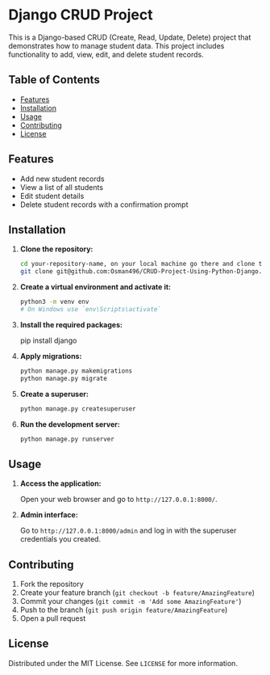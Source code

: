 # Django CRUD Project

This is a Django-based CRUD (Create, Read, Update, Delete) project that demonstrates how to manage student data. This project includes functionality to add, view, edit, and delete student records.

## Table of Contents

- [Features](#features)
- [Installation](#installation)
- [Usage](#usage)
- [Contributing](#contributing)
- [License](#license)

## Features

- Add new student records
- View a list of all students
- Edit student details
- Delete student records with a confirmation prompt

## Installation

1. **Clone the repository:**

    ```sh
    cd your-repository-name, on your local machine go there and clone this project
    git clone git@github.com:Osman496/CRUD-Project-Using-Python-Django.git
    ```

2. **Create a virtual environment and activate it:**

    ```sh
    python3 -m venv env
    # On Windows use `env\Scripts\activate`
    ```

3. **Install the required packages:**

    
    pip install django
  

4. **Apply migrations:**

    ```sh
    python manage.py makemigrations
    python manage.py migrate
    ```

5. **Create a superuser:**

    ```sh
    python manage.py createsuperuser
    ```

6. **Run the development server:**

    ```sh
    python manage.py runserver
    ```

## Usage

1. **Access the application:**

   Open your web browser and go to `http://127.0.0.1:8000/`.

2. **Admin interface:**

   Go to `http://127.0.0.1:8000/admin` and log in with the superuser credentials you created.

## Contributing

1. Fork the repository
2. Create your feature branch (`git checkout -b feature/AmazingFeature`)
3. Commit your changes (`git commit -m 'Add some AmazingFeature'`)
4. Push to the branch (`git push origin feature/AmazingFeature`)
5. Open a pull request

## License

Distributed under the MIT License. See `LICENSE` for more information.

